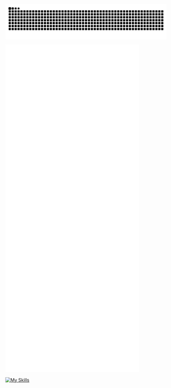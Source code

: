 
[![s](https://raw.githubusercontent.com/Aiueokashi/Aiueokashi/output/github-contribution-grid-snake.svg)](https://okashi.netlify.app/)

[![t](https://raw.githubusercontent.com/Aiueokashi/Aiueokashi/main/github-metrics.svg)](https://okashi.netlify.app/)

[![My Skills](https://skillicons.dev/icons?i=nodejs,vue,react,mongodb,blender,arduino,github,latex,netlify,raspberrypi,vscode&theme=dark&perline=6)](https://okashi.netlify.app/)


